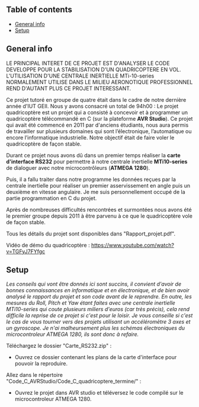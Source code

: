 ## Table of contents
* [General info](#general-info)
* [Setup](#setup)

## General info 

LE PRINCIPAL INTERET DE CE PROJET EST D'ANALYSER LE CODE DEVELOPPE POUR LA STABILISATION D'UN QUADRICOPTERE EN VOL. L'UTILISATION D'UNE CENTRALE INERTIELLE MTi-10-series NORMALEMENT UTILISE DANS LE MILIEU AERONOTIQUE PROFESSIONNEL REND D'AUTANT PLUS CE PROJET INTERESSANT.

Ce projet tutoré en groupe de quatre était dans le cadre de notre dernière année d'IUT GEII. Nous y avons consacré un total de 94h00 :
Le projet quadricoptère est un projet qui a consisté à concevoir et à programmer un quadricoptère télécommandé en C (sur la plateforme __AVR Studio__). Ce projet qui avait été commencé en 2011 par d'anciens étudiants, nous aura permis de travailler sur plusieurs domaines qui sont l’électronique, l’automatique ou encore l’informatique industrielle.
Notre objectif était de faire voler le quadricoptère de façon stable.

Durant ce projet nous avons dû dans un premier temps réaliser la __carte d'interface RS232__ pour permettre à notre centrale inertielle __MTi10-series__ de dialoguer avec notre microcontrôleurs (__ATMEGA 1280__).

Puis, il a fallu traiter dans notre programme les données reçues par la centrale inertielle pour réaliser un premier asservissement en angle puis un deuxième en vitesse angulaire. Je me suis personnellement occupé de la partie programmation en C du projet.

Après de nombreuses difficultés rencontrées et surmontées nous avons été le premier groupe depuis 2011 à être parvenu à ce que le quadricoptère vole de façon stable.

Tous les détails du projet sont disponibles dans "Rapport_projet.pdf".

Vidéo de démo du quadricoptère : https://www.youtube.com/watch?v=TGFyJ7FYfgc

	
## Setup

_Les conseils qui vont être donnés ici sont succins, il convient d'avoir de bonnes connaissances en informatique et en électronique, et de bien avoir analysé le rapport du projet et son code avant de le reprendre. En outre, les mesures du Roll, Pitch et Yaw étant faites avec une centrale inertielle MTi10-series qui coute plusieurs miliers d'euros (car très précis), cela rend difficile la reprise de ce projet si c'est pour le loisir. Je vous conseille si c'est le cas de vous tourner vers des projets utilisant un accéléromètre 3 axes et un gyroscope. Je n'ai malheursement plus les schémas électroniques du microcontroleur ATMEGA 1280, ils sont donc à refaire._

Téléchargez le dossier "Carte_RS232.zip" :

* Ouvrez ce dossier contenant les plans de la carte d'interface pour pouvoir la reproduire.

Allez dans le répertoire "Code_C_AVRStudio/Code_C_quadricoptere_termine/" :

* Ouvrez le projet dans AVR studio et téléversez le code compilé sur le microcontroleur ATMEGA 1280.

